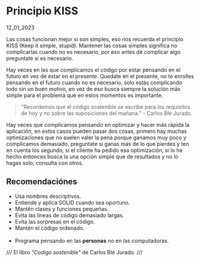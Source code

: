 # Principio KISS
12_01_2023

Las cosas funcionan mejor si son simples, eso nos recuerda el principio KISS (Keep it simple, stupid). Mantener las cosas simples significa no complicarlas cuando no es necesario, por eso antes de complicar algo preguntate si es necesario.

Hay veces en las que complicamos el código por estar pensando en el futuro en vez de estar en el presente. Quedate en el presente, no te enrolles pensando en el futuro cuando no es necesario, solo estás complicando todo sin un buen motivo, en vez de eso busca siempre la solución más simple para el problema que en estos momentos es importante.

> "Recordemos que el código sostenible se escribe para los requisitos de hoy y no sobre las suposiciones del mañana." - Carlos Blé Jurado.

Hay veces que complicamos pensando en optimizar y hacer más rápida la aplicación, en estos casos pueden pasar dos cosas, primero hay muchas optimizaciones que no suelen valer la pena porque ganamos muy poco y complicamos demasiado, preguntate si ganas más de lo que pierdes y ten en cuenta los segundo, si el cliente ha pedido esa optimización, si lo ha hecho entonces busca la una opción simple que de resultados y no lo hagas solo, consulta con otros.

## Recomendaciónes

- Usa nombres descriptivos.
- Entiende y aplica SOLID cuando sea oportuno.
- Mantén clases y funciones pequeñas.
- Evita las líneas de código demasiado largas.
- Evita las sorpresas en el código.
- Mantén el código ordenado.
<br/><br/>
- Programa pensando en las **personas** no en las computadoras.

///
El libro *"Codigo sostenible"* de Carlos Blé Jurado.
///
